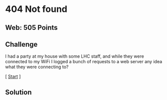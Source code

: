 # 404 Not found

## Web: 505 Points

## Challenge

I had a party at my house with some LHC staff, and while they were connected to my WiFi I logged a bunch of requests to a web server any idea what they were connecting to?

[ [Start](http://challenges.laptophackingcoffee.org:274/) ]

## Solution